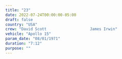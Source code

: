 ```yaml
---
title: "23"
date: 2022-07-24T00:00:00-05:00
draft: false
country: "USA"
crew: "David Scott                   James Irwin"
vehicle: "Apollo 15"
param_date: "08/01/1971"
duration: "7:12"
purpose: ""
---
```

